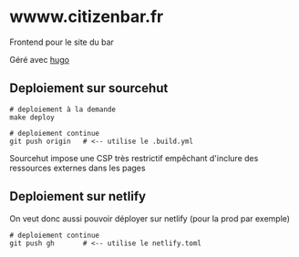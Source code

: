# wwww.citizenbar.fr

Frontend pour le site du bar

Géré avec [hugo](https://gohugo.io)

## Deploiement sur sourcehut

```
# deploiement à la demande
make deploy

# deploiement continue
git push origin   # <-- utilise le .build.yml
```

Sourcehut impose une CSP très restrictif empêchant d'inclure des ressources externes dans les pages

## Deploiement sur netlify

On veut donc aussi pouvoir déployer sur netlify (pour la prod par exemple)

```
# deploiement continue
git push gh       # <-- utilise le netlify.toml
```


